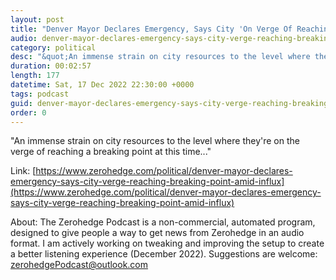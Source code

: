 ```yaml
---
layout: post
title: "Denver Mayor Declares Emergency, Says City 'On Verge Of Reaching Breaking Point' Amid Influx Of Illegal Immigrants"
audio: denver-mayor-declares-emergency-says-city-verge-reaching-breaking-point-amid-influx-0
category: political
desc: "&quot;An immense strain on city resources to the level where they're on the verge of reaching a breaking point at this time...&quot;"
duration: 00:02:57
length: 177
datetime: Sat, 17 Dec 2022 22:30:00 +0000
tags: podcast
guid: denver-mayor-declares-emergency-says-city-verge-reaching-breaking-point-amid-influx-0
order: 0
---
```

&quot;An immense strain on city resources to the level where they're on the verge of reaching a breaking point at this time...&quot;

Link: [https://www.zerohedge.com/political/denver-mayor-declares-emergency-says-city-verge-reaching-breaking-point-amid-influx](https://www.zerohedge.com/political/denver-mayor-declares-emergency-says-city-verge-reaching-breaking-point-amid-influx)

About: The Zerohedge Podcast is a non-commercial, automated program, designed to give people a way to get news from Zerohedge in an audio format.  I am actively working on tweaking and improving the setup to create a better listening experience (December 2022).  Suggestions are welcome: [zerohedgePodcast@outlook.com](mailto:zerohedgePodcast@outlook.com)